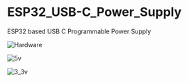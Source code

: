 # ESP32_USB-C_Power_Supply
ESP32 based USB C Programmable Power Supply

![Hardware](https://user-images.githubusercontent.com/4991664/122986609-08aba380-d376-11eb-9f85-b85096b66ec9.png)

![5v](https://user-images.githubusercontent.com/4991664/126161071-a9722e82-cba1-44db-887f-395315d07b23.png)

![3_3v](https://user-images.githubusercontent.com/4991664/126161122-873ebbfb-ac19-448a-b2a5-fcb4fcdd7969.png)



